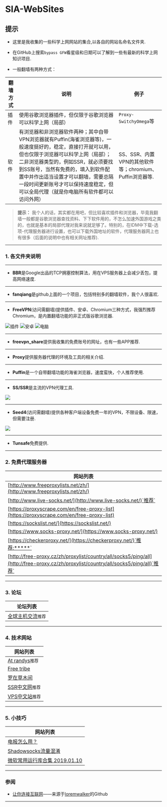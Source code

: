 # SIA-WebSites

## 提示

* 这里是我收集的一些科学上网网站的集合,以各自的网站名命名文件夹.

* 在GitHub上搜索`bypass GFW`看星级和日期可以了解到一些有最新的科学上网知识项目.

* 一般翻墙有两种方式：

|翻墙方式|说明|例子|
|--------|--------|--------|
|插件|使用谷歌浏览器插件，但仅限于谷歌浏览器可以科学上网（局部）|`Proxy-SwitchyOmega`等
|软件|有浏览器和非浏览器软件两种；其中自带VPN浏览器就有Puffin(海雀浏览器等)，一般速度挺好的，稳定，直接打开就可以用，但也仅限于浏览器可以科学上网（局部）；二非浏览器类型的，例如SSR，就必须要找到SS账号，当然有免费的，填入到软件配置中并作出适当设置才可以翻墙，需要总隔一段时间更新账号才可以保持速度稳定，但可以全局代理（就是你电脑所有软件都可以访问外网）|SS、SSR、内置VPN的其他软件等；chromium、Puffin浏览器等.|

>**提示：** 我个人的话，其实都在用吧，但比较喜欢插件和浏览器，毕竟我翻墙一般都是谷歌浏览器查找资料、下下软件用的，不怎么加速外国游戏之类的，也就是基本的局部代理对我来说就足够了。特别的，在IDM中下载-选项-代理服务器进行设置，也可以下载外国地址的软件，代理服务器网上也有很多（后面的说明中也有相关网址推荐).

---

### 1. 各文件夹说明

---

* **BBR**是Google出品的TCP拥塞控制算法，用在VPS服务器上会减少丢包，提高网络速度.

---

* **fanqiang**是github上面的一个项目，包括特别多的翻墙软件，我个人很喜欢.
---

* **FreeVPN**(访问需翻墙)提供插件、安卓、Chromium三种方式，我强烈推荐Chromium，是内置翻墙功能的非正式版谷歌浏览器.

![插件](https://upload-images.jianshu.io/upload_images/14414020-8423869e4df4e6ba.png?imageMogr2/auto-orient/strip%7CimageView2/2/w/1240)
![安卓](https://upload-images.jianshu.io/upload_images/14414020-b797fc58b9642a3c.png?imageMogr2/auto-orient/strip%7CimageView2/2/w/1240)
![电脑](https://upload-images.jianshu.io/upload_images/14414020-958b9c6578d91828.png?imageMogr2/auto-orient/strip%7CimageView2/2/w/1240)

---

* **freevpn_share**提供我收集的免费账号的网址，也有一些APP推荐.

---

* **Proxy**提供服务器代理的环境及工具的相关介绍.

---

* **Puffin**是一个自带翻墙功能的海雀浏览器，速度蛮快，个人推荐使用.

---

* **SS/SSR**是主流的VPN代理工具.

![](https://upload-images.jianshu.io/upload_images/14414020-e54260d3f712c164.png?imageMogr2/auto-orient/strip%7CimageView2/2/w/1240)

---

* **Seed4**(访问需翻墙)提供各种客户端设备免费一年的VPN，不限设备、限速，但需要注册.

![](https://upload-images.jianshu.io/upload_images/14414020-fa331cb93c606d0d.png?imageMogr2/auto-orient/strip%7CimageView2/2/w/1240)

---

* **Tunsafe**免费提供.

---

### 2. 免费代理服务器

|网站列表|
|--------|
|[http://www.freeproxylists.net/zh/](http://www.freeproxylists.net/zh/)|
|[http://www.live-socks.net/](http://www.live-socks.net/)`推荐`|
|[https://proxyscrape.com/en/free-proxy-list](https://proxyscrape.com/en/free-proxy-list)|
|[https://sockslist.net/](https://sockslist.net/)|
|[https://www.socks-proxy.net/](https://www.socks-proxy.net/)|
|[https://checkerproxy.net/](https://checkerproxy.net/)`推荐:*****`|
|[http://free-proxy.cz/zh/proxylist/country/all/socks5/ping/all](http://free-proxy.cz/zh/proxylist/country/all/socks5/ping/all)`推荐`|
---

### 3. 论坛

|论坛列表|
|--------|
|[全球主机交流](https://www.hostloc.com/forum.php)`推荐`|

---

### 4. 技术网站

|网站列表|
|--------|
|[At randys](https://www.atrandys.com/)`推荐`|
|[Free tribe](http://freetribe.me/)|
|[罗在草木间](https://www.mfzy.cf/archives/190)|
|[SSR中文网](https://ssr.tools/)`推荐`|
|[VPS中文站](https://www.vpscn.net/)`推荐`|

---

### 5. 小技巧

|网站列表|
|--------|
|[电报怎么用？](http://www.kaopuzhan.com/341.html)|
|[Shadowsocks流量混淆](https://bynss.com/2015/428.html)|
|[微软常用运行库合集 2019.01.10](https://www.52pojie.cn/thread-852479-1-1.html)|

---

### 参阅

* [让你连接互联网](https://loremwalker.github.io/fq-book/#/README)——来源于[loremwalker](https://github.com/loremwalker)的Github

---

